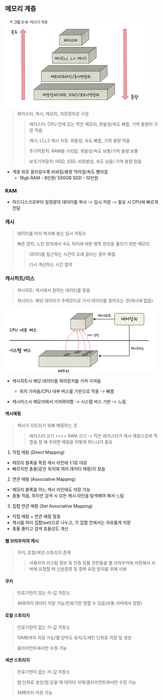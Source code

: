 ## 메모리 계층

![img.png](../img/img_4.png)
> 레지스터, 캐시, 메모리, 저장장치로 구성
> > 레지스터: CPU 안에 있는 작은 메모리, 휘발성/속도 빠름, 기억 용량이 가장 적음
> >
> > 캐시: L1,L2 캐시 지칭. 휘발성, 숙도 빠름, 기억 용량 적음
> >
> > 주기억장치: RAM을 가리킴. 휘발성/속도 보통/기억 용량 보통
> >
> > 보조기억장치: HDD, SSD. 비휘발성, 속도 낮음/ 기억 용량 많음
- 계층 위로 올라갈수록 비싸짐/용량 작아짐/속도 빨라짐
  - 16gb RAM - 8만원/ 500GB SDD - 10만원
### RAM
- 하드디스크로부터 일정량의 데이터를 복사 -> 임시 저장 -> 필요 시 CPU에 빠르게 전달

### 캐시
> 데이터를 미리 복사해 놓는 임시 저장소
>
> 빠른 장치, 느린 장치에서 속도 차이에 따른 병목 현상을 줄이기 위한 메모리
> > 데이터를 접근하는 시간이 오래 걸리는 경우 해결.
> >
> > 다시 계산하는 시간 절약

### 캐시히트/미스
> 캐시히트: 캐시에서 원하는 데이터를 찾음
> 
> 캐시미스: 해당 데이터가 주메모리로 가서 데이터를 찾아오는 것(캐시에 없음)
> 
![img_2.png](../img/img_6.png)
- 캐시히트시 해당 데이터를 제어장치를 거쳐 가져옴
  - 위치 가까움/CPU 내부 버스를 기반으로 작동 -> 빠름
  
- 캐시미스시 메모리에서 가져와야함 -> 시스템 버스 기반 -> 느림

#### 캐시매핑
> 캐시가 히트되기 위해 매핑하는 것
> > 레지스터 크기 <<<< RAM 크기 -> 작은 레지스터가 캐시 계층으로써 역할을 잘 해 주려면 매핑을 어떻게 하느냐가 중요

1.	직접 매핑 (Direct Mapping)
- 메모리 블록을 특정 캐시 라인에 1:1로 대응
- 빠르지만 충돌(같은 위치에 여러 데이터 매핑)이 잦음
2.	연관 매핑 (Associative Mapping)
- 메모리 블록을 어느 캐시 라인에도 저장 가능
- 충돌 적음, 하지만 검색 시 모든 캐시 라인을 탐색해야 해서 느림
3.	집합 연관 매핑 (Set Associative Mapping)
- 직접 매핑 + 연관 매핑 절충
- 캐시를 여러 집합(set)으로 나누고, 각 집합 안에서는 자유롭게 저장
- 충돌 줄이고 검색 효율성도 개선

#### 웹 브라우저의 캐시
> 쿠키, 로컬/세션 스토리지 존재
> > 사용자의 커스텀 정보 및 인증 모듈 관련들을 웹 브라우저에 저장해서 서버에 요청할 때 신원증명 및 중복 요청 방지를 위해 사용

#### 쿠키
> 만료기한이 있는 키-값 저장소
> 
> 4KB까지 데이터 저장 가능/만료기한 정할 수 있음(보통 서버에서 정함)

#### 로컬 스토리지
> 만료기한이 없는 키-값 저장소
> 
> 10MB까지 저장 가능/웹 닫아도 유지/도메인 단위로 저장 및 생성
> 
> 클라이언트에서만 수정 가능

#### 세션 스토리지
> 만료기한이 없는 키-값 저장소
> 
> 탭 단위로 생성/탭 닫을 때 데이터 삭제/클라이언트에서만 수정 가능
> 
> 5MB까지 저장 가능